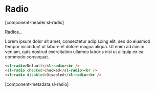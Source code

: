 # Radio

[component-header:sl-radio]

Radios...

Lorem ipsum dolor sit amet, consectetur adipiscing elit, sed do eiusmod tempor incididunt ut labore et dolore magna aliqua. Ut enim ad minim veniam, quis nostrud exercitation ullamco laboris nisi ut aliquip ex ea commodo consequat.

```html preview
<sl-radio>Default</sl-radio><br />
<sl-radio checked>Checked</sl-radio><br />
<sl-radio disabled>Disabled</sl-radio><br />
```

[component-metadata:sl-radio]
